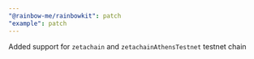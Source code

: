 ```yaml
---
"@rainbow-me/rainbowkit": patch
"example": patch
---
```


Added support for `zetachain` and `zetachainAthensTestnet` testnet chain
